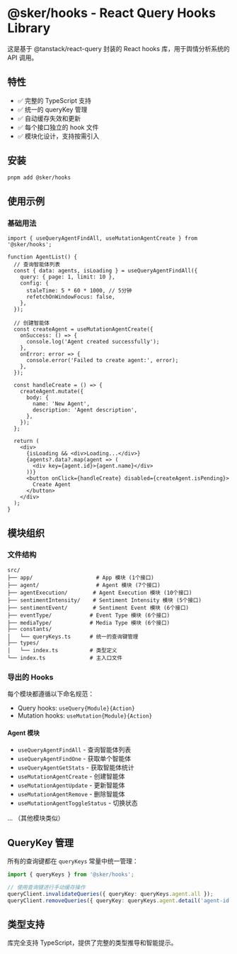 # @sker/hooks - React Query Hooks Library

这是基于 @tanstack/react-query 封装的 React hooks 库，用于舆情分析系统的 API 调用。

## 特性

- ✅ 完整的 TypeScript 支持
- ✅ 统一的 queryKey 管理
- ✅ 自动缓存失效和更新
- ✅ 每个接口独立的 hook 文件
- ✅ 模块化设计，支持按需引入

## 安装

```bash
pnpm add @sker/hooks
```

## 使用示例

### 基础用法

```tsx
import { useQueryAgentFindAll, useMutationAgentCreate } from '@sker/hooks';

function AgentList() {
  // 查询智能体列表
  const { data: agents, isLoading } = useQueryAgentFindAll({
    query: { page: 1, limit: 10 },
    config: {
      staleTime: 5 * 60 * 1000, // 5分钟
      refetchOnWindowFocus: false,
    },
  });

  // 创建智能体
  const createAgent = useMutationAgentCreate({
    onSuccess: () => {
      console.log('Agent created successfully');
    },
    onError: error => {
      console.error('Failed to create agent:', error);
    },
  });

  const handleCreate = () => {
    createAgent.mutate({
      body: {
        name: 'New Agent',
        description: 'Agent description',
      },
    });
  };

  return (
    <div>
      {isLoading && <div>Loading...</div>}
      {agents?.data?.map(agent => (
        <div key={agent.id}>{agent.name}</div>
      ))}
      <button onClick={handleCreate} disabled={createAgent.isPending}>
        Create Agent
      </button>
    </div>
  );
}
```

## 模块组织

### 文件结构

```
src/
├── app/                    # App 模块 (1个接口)
├── agent/                  # Agent 模块 (7个接口)
├── agentExecution/        # Agent Execution 模块 (10个接口)
├── sentimentIntensity/    # Sentiment Intensity 模块 (5个接口)
├── sentimentEvent/        # Sentiment Event 模块 (6个接口)
├── eventType/            # Event Type 模块 (6个接口)
├── mediaType/            # Media Type 模块 (6个接口)
├── constants/
│   └── queryKeys.ts      # 统一的查询键管理
├── types/
│   └── index.ts          # 类型定义
└── index.ts              # 主入口文件
```

### 导出的 Hooks

每个模块都遵循以下命名规范：

- Query hooks: `useQuery{Module}{Action}`
- Mutation hooks: `useMutation{Module}{Action}`

#### Agent 模块

- `useQueryAgentFindAll` - 查询智能体列表
- `useQueryAgentFindOne` - 获取单个智能体
- `useQueryAgentGetStats` - 获取智能体统计
- `useMutationAgentCreate` - 创建智能体
- `useMutationAgentUpdate` - 更新智能体
- `useMutationAgentRemove` - 删除智能体
- `useMutationAgentToggleStatus` - 切换状态

... （其他模块类似）

## QueryKey 管理

所有的查询键都在 `queryKeys` 常量中统一管理：

```typescript
import { queryKeys } from '@sker/hooks';

// 使用查询键进行手动缓存操作
queryClient.invalidateQueries({ queryKey: queryKeys.agent.all });
queryClient.removeQueries({ queryKey: queryKeys.agent.detail('agent-id') });
```

## 类型支持

库完全支持 TypeScript，提供了完整的类型推导和智能提示。
